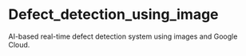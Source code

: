 # Defect_detection_using_image
AI-based real-time defect detection system using images and Google Cloud.
